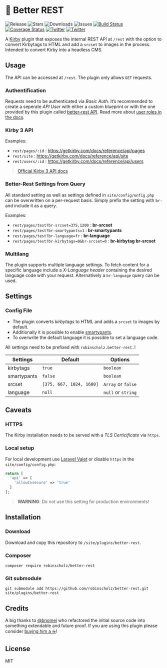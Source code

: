 # 🤝 Better REST

![Release](https://flat.badgen.net/packagist/v/robinscholz/better-rest?color=f28d1a)
![Stars](https://flat.badgen.net/packagist/ghs/robinscholz/better-rest?color=gray)
![Downloads](https://flat.badgen.net/packagist/dt/robinscholz/better-rest?color=gray)
![Issues](https://flat.badgen.net/packagist/ghi/robinscholz/better-rest?color=yellow)
[![Build Status](https://flat.badgen.net/travis/robinscholz/better-rest)](https://travis-ci.com/robinscholz/better-rest)
[![Coverage Status](https://flat.badgen.net/coveralls/c/github/robinscholz/better-rest)](https://coveralls.io/github/robinscholz/better-rest) 
[![Twitter](https://flat.badgen.net/badge/twitter/RobinScholz)](https://twitter.com/RobinScholz)
[![Twitter](https://flat.badgen.net/badge/twitter/bnomei)](https://twitter.com/bnomei)

A [Kirby](https://getkirby.com) plugin that exposes the internal REST API at `/rest` with the option to convert Kirbytags to HTML and add a `srcset` to images in the process. Intended to convert Kirby into a headless CMS.


## Usage

The API can be accessed at `/rest`. The plugin only allows `GET` requests.

### Authentification
Requests need to be authenticated via _Basic Auth_. It’s recommended to create a seperate _API User_ with either a custom blueprint or with the one provided by this plugin called [better-rest API](https://github.com/robinscholz/better-rest/blob/master/blueprints/users/betterrest.yml). Read more about [user roles in the docs](https://getkirby.com/docs/guide/users/roles).

### Kirby 3 API

Examples:

- `rest/pages/:id` : https://getkirby.com/docs/reference/api/pages
- `rest/site` : https://getkirby.com/docs/reference/api/site
- `rest/users/:id` : https://getkirby.com/docs/reference/api/users

> [Official Kirby 3 API docs](https://getkirby.com/docs/reference/api/)

### Better-Rest Settings from Query

All standard setting as well as settings defined in `site/config/onfig.php` can be overwritten on a per-request basis. Simply prefix the setting with `br-` and include it as a query.

Examples:

- `rest/pages/test?br-srcset=375,1200` : **br-srcset**
- `rest/pages/test?br-smartypants=1` : **br-smartypants**
- `rest/pages/test?br-language=fr` : **br-language**
- `rest/pages/test?br-kirbytags=0&br-srcset=0` : **br-kirbytag br-srcset**

### Multilang
The plugin supports multiple language settings. To fetch content for a specific language include a _X-Language header_ containing the desired language code with your request. Alternatively a `br-language` query can be used.

## Settings

### Config File

- The plugin converts _kirbytags_ to HTML and adds a `srcset` to images by default.
- Additionally it is possible to enable [smartypants](https://michelf.ca/projects/php-smartypants/).
- To overwrite the default language it is possible to set a language code.

All settings need to be prefixed with `robinscholz.better-rest.`!

| Settings    | Default                  | Options            |
| ----------- | ------------------------ | ------------------ |
| kirbytags   | `true`                   | `boolean`          |
| smartypants | `false`                  | `boolean`          |
| srcset      | `[375, 667, 1024, 1680]` | `Array` or `false` |
| language    | `null`                   | `null` or `string` |

## Caveats

### HTTPS
The Kirby installation needs to be served with a _TLS Certicificate_ via `https`.

### Local setup
For local development use [Laravel Valet](https://laravel.com/docs/master/valet) or disable `https` in the `site/config/config.php`:

``` php
return [
  'api' => [
    'allowInsecure' => 'true'
  ]
];
```
> **WARNING**: Do not use this setting for production environments!

## Installation

### Download
Download and copy this repository to `/site/plugins/better-rest`.

### Composer 
```
composer require robinscholz/better-rest
```

### Git submodule
```
git submodule add https://github.com/robinscholz/better-rest.git site/plugins/better-rest
```

## Credits
A big thanks to [@bnomei](https://github.com/bnomei) who refactored the initial source code into something extendable and future proof. If you are using this plugin please consider [buying him a ☕](https://buymeacoff.ee/bnomei)!

## License
MIT
